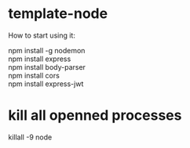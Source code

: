 # template-node

How to start using it:

npm install -g nodemon  
npm install express  
npm install body-parser  
npm install cors  
npm install express-jwt  

# kill all openned processes
killall -9 node